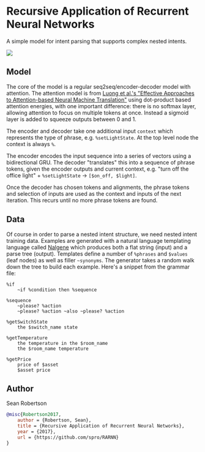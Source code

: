 # Recursive Application of Recurrent Neural Networks

A simple model for intent parsing that supports complex nested intents.

![](https://i.imgur.com/DBNHrnR.png)

## Model

The core of the model is a regular seq2seq/encoder-decoder model with attention. The attention model is from [Luong et al.'s "Effective Approaches to Attention-based Neural Machine Translation"](https://arxiv.org/abs/1508.04025) using dot-product based attention energies, with one important difference: there is no softmax layer, allowing attention to focus on multiple tokens at once. Instead a sigmoid layer is added to squeeze outputs between 0 and 1.

The encoder and decoder take one additional input `context` which represents the type of phrase, e.g. `%setLightState`. At the top level node the context is always `%`.

The encoder encodes the input sequence into a series of vectors using a bidirectional GRU. The decoder "translates" this into a sequence of phrase tokens, given the encoder outputs and current context, e.g. "turn off the office light" + `%setLightState` &rarr; `[$on_off, $light]`.

Once the decoder has chosen tokens and alignments, the phrase tokens and selection of inputs are used as the context and inputs of the next iteration. This recurs until no more phrase tokens are found.

## Data

Of course in order to parse a nested intent structure, we need nested intent training data. Examples are generated with a natural language templating language called [Nalgene](https://github.com/spro/nalgene) which produces both a flat string (input) and a parse tree (output). Templates define a number of `%phrases` and `$values` (leaf nodes) as well as filler `~synonyms`. The generator takes a random walk down the tree to build each example. Here's a snippet from the grammar file:

```
%if
    ~if %condition then %sequence

%sequence
    ~please? %action
    ~please? %action ~also ~please? %action

%getSwitchState
    the $switch_name state
   
%getTemperature
    the temperature in the $room_name
    the $room_name temperature

%getPrice
    price of $asset
    $asset price
```

## Author

Sean Robertson

```bibtex
@misc{Robertson2017,
    author = {Robertson, Sean},
    title = {Recursive Application of Recurrent Neural Networks},
    year = {2017},
    url = {https://github.com/spro/RARNN}
}
```

